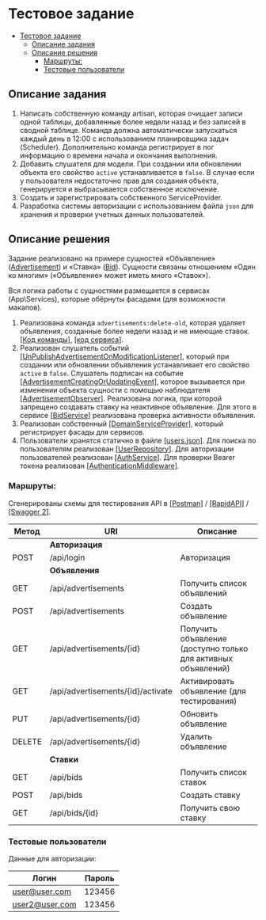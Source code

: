 # Тестовое задание

<!-- TOC -->
* [Тестовое задание](#тестовое-задание)
  * [Описание задания](#описание-задания)
  * [Описание решения](#описание-решения)
    * [Маршруты:](#маршруты)
    * [Тестовые пользователи](#тестовые-пользователи)
<!-- TOC -->

## Описание задания

1. Написать собственную команду artisan, которая очищает записи одной таблицы, добавленные более недели назад и без
   записей в сводной таблице. Команда должна автоматически запускаться каждый день в 12:00 с использованием планировщика
   задач (Scheduler). Дополнительно команда регистрирует в лог информацию о времени начала и окончания выполнения.
2. Добавить слушателя для модели. При создании или обновлении объекта его свойство `active` устанавливается в `false`. В
   случае если у пользователя недостаточно прав для создания объекта, генерируется и выбрасывается собственное
   исключение.
3. Создать и зарегистрировать собственного ServiceProvider.
4. Разработка системы авторизации с использованием файла `json` для хранения и проверки учетных данных пользователей.

## Описание решения

Задание реализовано на примере сущностей «Объявление» ([Advertisement](app/Models/Advertisement.php)) и
«Ставка» ([Bid](app/Models/Bid.php)). Сущности связаны отношением «Один ко многим» («Объявление» может иметь много
«Ставок»).

Вся логика работы с сущностями размещается в сервисах (App\Services), которые обёрнуты фасадами (для возможности
макапов).

1. Реализована команда `advertisements:delete-old`, которая удаляет объявления, созданные более недели назад и не
   имеющие ставок.
   [\[Код команды\]](app/Console/Commands/AdvertisementsDeleteOldCommand.php), [\[код сервиса\]](app/Services/AdvertisementCleanerService.php).
2. Реализован слушатель
   событий [\[UnPublishAdvertisementOnModificationListener\]](app/Listeners/UnPublishAdvertisementOnModificationListener.php),
   который при создании или обновлении объявления устанавливает его свойство `active` в `false`.
   Слушатель подписан на
   событие [\[AdvertisementCreatingOrUpdatingEvent\]](app/Events/AdvertisementCreatingOrUpdatingEvent.php), которое
   вызывается при изменении объекта сущности с помощью
   наблюдателя [\[AdvertisementObserver\]](app/Observers/AdvertisementObserver.php).
   Реализована логика, при которой запрещено создавать ставку на неактивное объявление. Для этого в
   сервисе [\[BidService\]](app/Services/BidService.php) реализована проверка активности объявления.
3. Реализован собственный [\[DomainServiceProvider\]](app/Providers/DomainServiceProvider.php), который регистрирует
   фасады для сервисов.
4. Пользователи хранятся статично в файле [\[users.json\]](users.json). Для поиска по пользователям
   реализован [\[UserRepository\]](app/Repositories/UserRepository.php).
   Для авторизации пользователей реализован [\[AuthService\]](app/Services/AuthService.php). Для проверки Bearer токена
   реализован [\[AuthenticationMiddleware\]](app/Http/Middleware/AuthenticationMiddleware.php).

### Маршруты:

Сгенерированы схемы для тестирования API в
[\[Postman\]](api.postman.json) / [\[RapidAPI\]](api.paw) / [\[Swagger 2\]](api.swagger2.json).

| Метод  | URI                               | Описание                                                      |
|--------|-----------------------------------|---------------------------------------------------------------|
|        | **Авторизация**                   |                                                               |
| POST   | /api/login                        | Авторизация                                                   |
|        | **Объявления**                    |                                                               |
| GET    | /api/advertisements               | Получить список объявлений                                    |
| POST   | /api/advertisements               | Создать объявление                                            |
| GET    | /api/advertisements/{id}          | Получить объявление (доступно только для активных объявлений) |
| GET    | /api/advertisements/{id}/activate | Активировать объявление (для тестирования)                    |
| PUT    | /api/advertisements/{id}          | Обновить объявление                                           |
| DELETE | /api/advertisements/{id}          | Удалить объявление                                            |
|        | **Ставки**                        |                                                               |
| GET    | /api/bids                         | Получить список ставок                                        |
| POST   | /api/bids                         | Создать ставку                                                |
| GET    | /api/bids/{id}                    | Получить свою ставку                                          |

### Тестовые пользователи

Данные для авторизации:

| Логин          | Пароль |
|----------------|--------|
| user@user.com  | 123456 |
| user2@user.com | 123456 |
